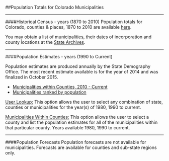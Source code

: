 ##Population Totals for Colorado Municipalities
- - -
####Historical Census - years (1870 to 2010)
Population totals for Colorado, counties & places, 1870 to 2010 are available [here](https://dola.colorado.gov/demog_webapps/hcp_parameters.jsf).

You may obtain a list of municipalities, their dates of incorporation and county locations at the [State Archives](http://www.colorado.gov/dpa/doit/archives/muninc.html).
- - -
####Population Estimates - years (1990 to Current)

Population estimates are produced annually by the State Demography Office. The most recent estimate available is for the year of 2014 and was finalized in October 2015.

- [Municipalities within Counties, 2010 - Current](https://drive.google.com/open?id=0B-vz6H4k4SESZmhzVlhaLXMwXzQ&authuser=0)
- [Municipalities ranked by population](https://drive.google.com/open?id=0B-vz6H4k4SESZVhKQXR2QmtQN1E&authuser=0)

[User Lookup:](https://dola.colorado.gov/demog_webapps/pe_parameters.jsf)
This option allows the user to select any combination of state, counties or municipalities for the year(s) of 1980, 1990 to current.

[Municipalities Within Counties:](https://dola.colorado.gov/demog_webapps/mpe_parameters.jsf)
This option allows the user to select a county and list the population estimates for all of the municipalities within that particular county. Years available 1980, 1990 to current.
- - -
####Population Forecasts
Population forecasts are not available for municipalities. Forecasts are available for counties and sub-state regions only.